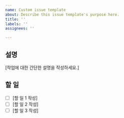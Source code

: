 ```yaml
---
name: Custom issue template
about: Describe this issue template's purpose here.
title: ''
labels: ''
assignees: ''

---
```


## 설명
[작업에 대한 간단한 설명을 작성하세요.]

## 할 일
- [ ] [할 일 1 작성]
- [ ] [할 일 2 작성]
- [ ] [할 일 3 작성]
